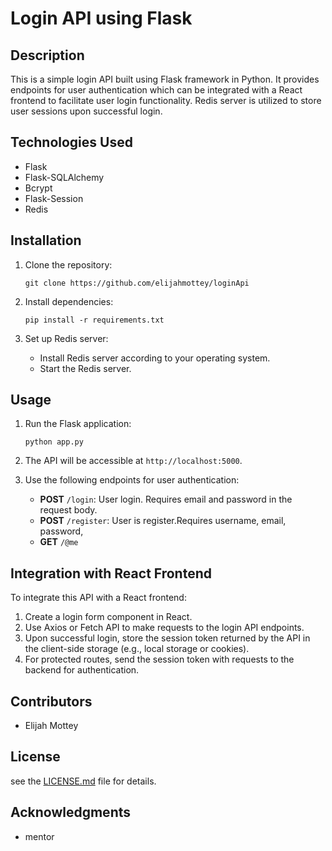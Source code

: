 # Login API using Flask

## Description
This is a simple login API built using Flask framework in Python. It provides endpoints for user authentication which can be integrated with a React frontend to facilitate user login functionality. Redis server is utilized to store user sessions upon successful login.

## Technologies Used
- Flask
- Flask-SQLAlchemy
- Bcrypt
- Flask-Session
- Redis

## Installation
1. Clone the repository:
   ```
   git clone https://github.com/elijahmottey/loginApi
   ```

2. Install dependencies:
   ```
   pip install -r requirements.txt
   ```

3. Set up Redis server:
   - Install Redis server according to your operating system.
   - Start the Redis server.

## Usage
1. Run the Flask application:
   ```
   python app.py
   ```

2. The API will be accessible at `http://localhost:5000`.

3. Use the following endpoints for user authentication:
   - **POST** `/login`: User login. Requires email and password in the request body.
   - **POST** `/register`: User is register.Requires username, email, password,
   - **GET** `/@me`

## Integration with React Frontend
To integrate this API with a React frontend:
1. Create a login form component in React.
2. Use Axios or Fetch API to make requests to the login API endpoints.
3. Upon successful login, store the session token returned by the API in the client-side storage (e.g., local storage or cookies).
4. For protected routes, send the session token with requests to the backend for authentication.

## Contributors
- Elijah Mottey


## License
see the [LICENSE.md](LICENSE.md) file for details.

## Acknowledgments
- mentor
